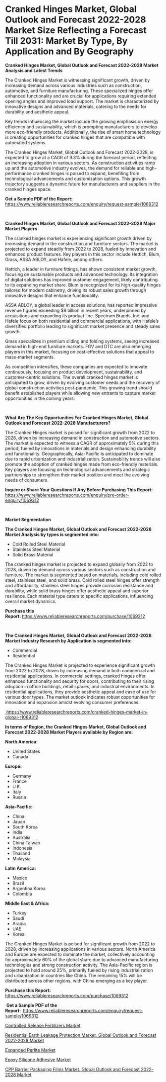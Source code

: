 <p><h1>Cranked Hinges Market, Global Outlook and Forecast 2022-2028 Market Size Reflecting a Forecast Till 2031: Market By Type, By Application and By Geography</h1></p><p><strong>Cranked Hinges Market, Global Outlook and Forecast 2022-2028 Market Analysis and Latest Trends</strong></p>
<p><p>The Cranked Hinges Market is witnessing significant growth, driven by increasing demand across various industries such as construction, automotive, and furniture manufacturing. These specialized hinges offer enhanced functionality and are crucial for applications requiring extended opening angles and improved load support. The market is characterized by innovative designs and advanced materials, catering to the needs for durability and aesthetic appeal.</p><p>Key trends influencing the market include the growing emphasis on energy efficiency and sustainability, which is prompting manufacturers to develop more eco-friendly products. Additionally, the rise of smart home technology is creating opportunities for cranked hinges that are compatible with automated systems. </p><p>The Cranked Hinges Market, Global Outlook and Forecast 2022-2028, is expected to grow at a CAGR of 9.3% during the forecast period, reflecting an increasing adoption in various sectors. As construction activities ramp up and the automotive industry evolves, the demand for reliable and high-performance cranked hinges is poised to expand, benefiting from technological advancements and customization options. This growth trajectory suggests a dynamic future for manufacturers and suppliers in the cranked hinges space.</p></p>
<p><strong>Get a Sample PDF of the Report:&nbsp;</strong> <a href="https://www.reliableresearchreports.com/enquiry/request-sample/1069312?utm_campaign=37&utm_medium=2&utm_source=Github&utm_content=ia&utm_term=25122024&utm_id=cranked-hinges-market-global-outlook-and-forecast-2022-2028">https://www.reliableresearchreports.com/enquiry/request-sample/1069312</a></p>
<p>&nbsp;</p>
<p><strong>Cranked Hinges Market, Global Outlook and Forecast 2022-2028 Major Market Players</strong></p>
<p><p>The cranked hinges market is experiencing significant growth driven by increasing demand in the construction and furniture sectors. The market is projected to expand steadily from 2022 to 2028, fueled by innovation and enhanced product features. Key players in this sector include Hettich, Blum, Grass, ASSA ABLOY, and Hafele, among others.</p><p>Hettich, a leader in furniture fittings, has shown consistent market growth, focusing on sustainable products and advanced technology. Its integration of digital solutions has improved customer engagement, likely contributing to its expanding market share. Blum is recognized for its high-quality hinges tailored for modern cabinetry, driving its robust sales growth through innovative designs that enhance functionality.</p><p>ASSA ABLOY, a global leader in access solutions, has reported impressive revenue figures exceeding $8 billion in recent years, underpinned by acquisitions and expanding its product line. Spectrum Brands, Inc. and Hafele focus on both residential and commercial applications, with Hafele’s diversified portfolio leading to significant market presence and steady sales growth.</p><p>Grass specializes in premium sliding and folding systems, seeing increased demand in high-end furniture markets. FGV and DTC are also emerging players in this market, focusing on cost-effective solutions that appeal to mass-market segments.</p><p>As competition intensifies, these companies are expected to innovate continuously, focusing on product development, sustainability, and customer-centric solutions. The overall cranked hinges market is anticipated to grow, driven by evolving customer needs and the recovery of global construction activities post-pandemic. This growing trend should benefit established players while allowing new entrants to capture market opportunities in the coming years.</p></p>
<p>&nbsp;</p>
<p><strong>What Are The Key Opportunities For Cranked Hinges Market, Global Outlook and Forecast 2022-2028 Manufacturers?</strong></p>
<p><p>The Cranked Hinges market is poised for significant growth from 2022 to 2028, driven by increasing demand in construction and automotive sectors. The market is expected to witness a CAGR of approximately 5% during this period, fueled by innovations in materials and design enhancing durability and functionality. Geographically, Asia-Pacific is anticipated to dominate due to rapid urbanization and industrialization. Sustainability trends will also promote the adoption of cranked hinges made from eco-friendly materials. Key players are focusing on technological advancements and strategic partnerships to strengthen their market position and meet the evolving needs of consumers.</p></p>
<p><strong>Inquire or Share Your Questions If Any Before Purchasing This Report:</strong> <a href="https://www.reliableresearchreports.com/enquiry/pre-order-enquiry/1069312?utm_campaign=37&utm_medium=2&utm_source=Github&utm_content=ia&utm_term=25122024&utm_id=cranked-hinges-market-global-outlook-and-forecast-2022-2028">https://www.reliableresearchreports.com/enquiry/pre-order-enquiry/1069312</a></p>
<p>&nbsp;</p>
<p><strong>Market Segmentation</strong></p>
<p><strong>The Cranked Hinges Market, Global Outlook and Forecast 2022-2028 Market Analysis by types is segmented into:</strong></p>
<p><ul><li>Cold Rolled Steel Material</li><li>Stainless Steel Material</li><li>Solid Brass Material</li></ul></p>
<p><p>The cranked hinges market is projected to expand globally from 2022 to 2028, driven by demand across various sectors such as construction and furniture. The market is segmented based on materials, including cold rolled steel, stainless steel, and solid brass. Cold rolled steel hinges offer strength and affordability, stainless steel hinges provide corrosion resistance and durability, while solid brass hinges offer aesthetic appeal and superior resilience. Each material type caters to specific applications, influencing overall market dynamics.</p></p>
<p><strong>Purchase this Report:&nbsp;</strong><a href="https://www.reliableresearchreports.com/purchase/1069312?utm_campaign=37&utm_medium=2&utm_source=Github&utm_content=ia&utm_term=25122024&utm_id=cranked-hinges-market-global-outlook-and-forecast-2022-2028">https://www.reliableresearchreports.com/purchase/1069312</a></p>
<p>&nbsp;</p>
<p><strong>The Cranked Hinges Market, Global Outlook and Forecast 2022-2028 Market Industry Research by Application is segmented into:</strong></p>
<p><ul><li>Commercial</li><li>Residential</li></ul></p>
<p><p>The Cranked Hinges Market is projected to experience significant growth from 2022 to 2028, driven by increasing demand in both commercial and residential applications. In commercial settings, cranked hinges offer enhanced functionality and security for doors, contributing to their rising adoption in office buildings, retail spaces, and industrial environments. In residential applications, they provide aesthetic appeal and ease of use for various door types. The market outlook indicates robust opportunities for innovation and expansion amidst evolving consumer preferences.</p></p>
<p><a href="https://www.reliableresearchreports.com/cranked-hinges-market-in-global-r1069312?utm_campaign=37&utm_medium=2&utm_source=Github&utm_content=ia&utm_term=25122024&utm_id=cranked-hinges-market-global-outlook-and-forecast-2022-2028">&nbsp;https://www.reliableresearchreports.com/cranked-hinges-market-in-global-r1069312</a></p>
<p><strong>In terms of Region, the Cranked Hinges Market, Global Outlook and Forecast 2022-2028 Market Players available by Region are:</strong></p>
<p>
    <p> <strong> North America: </strong>
        <ul>
            <li>United States</li>
            <li>Canada</li>
        </ul>
        </p> 
    <p> <strong> Europe: </strong>
        <ul>
            <li>Germany</li>
            <li>France</li>
            <li>U.K.</li>
            <li>Italy</li>
            <li>Russia</li>
        </ul>
        </p> 
    <p> <strong> Asia-Pacific: </strong>
        <ul>
            <li>China</li>
            <li>Japan</li>
            <li>South Korea</li>
            <li>India</li>
            <li>Australia</li>
            <li>China Taiwan</li>
            <li>Indonesia</li>
            <li>Thailand</li>
            <li>Malaysia</li>
        </ul>
        </p> 
    <p> <strong> Latin America: </strong>
        <ul>
            <li>Mexico</li>
            <li>Brazil</li>
            <li>Argentina Korea</li>
            <li>Colombia</li>
        </ul>
        </p> 
    <p> <strong> Middle East & Africa: </strong>
        <ul>
            <li>Turkey</li>
            <li>Saudi</li>
            <li>Arabia</li>
            <li>UAE</li>
            <li>Korea</li>
        </ul>
    </p>
    </p>
<p><p>The Cranked Hinges Market is poised for significant growth from 2022 to 2028, driven by increasing applications in various sectors. North America and Europe are expected to dominate the market, collectively accounting for approximately 60% of the global share due to advanced manufacturing technologies and strong construction activity. The Asia-Pacific region is projected to hold around 25%, primarily fueled by rising industrialization and urbanization in countries like China. The remaining 15% will be distributed across other regions, with China emerging as a key player.</p></p>
<p><strong>Purchase this Report: </strong><a href="https://www.reliableresearchreports.com/purchase/1069312?utm_campaign=37&utm_medium=2&utm_source=Github&utm_content=ia&utm_term=25122024&utm_id=cranked-hinges-market-global-outlook-and-forecast-2022-2028">https://www.reliableresearchreports.com/purchase/1069312</a></p>
<p>&nbsp;<strong>Get a Sample PDF of the Report:&nbsp;&nbsp;</strong><a href="https://www.reliableresearchreports.com/enquiry/request-sample/1069312?utm_campaign=37&utm_medium=2&utm_source=Github&utm_content=ia&utm_term=25122024&utm_id=cranked-hinges-market-global-outlook-and-forecast-2022-2028">https://www.reliableresearchreports.com/enquiry/request-sample/1069312</a></p>
<p><strong></strong></p>
<p><p><a href="https://www.linkedin.com/pulse/c-glance-reports-anmec?utm_campaign=37&utm_medium=2&utm_source=Github&utm_content=ia&utm_term=25122024&utm_id=cranked-hinges-market-global-outlook-and-forecast-2022-2028">Controlled Release Fertilizers Market</a></p><p><a href="https://github.com/AngelaWalsh696/Market-Research-Report-List-1/blob/main/residential-earth-leakage-protection-market-global-outlook-and-forecast-2022-2028-market.md?utm_campaign=37&utm_medium=2&utm_source=Github&utm_content=ia&utm_term=25122024&utm_id=cranked-hinges-market-global-outlook-and-forecast-2022-2028">Residential Earth Leakage Protection Market, Global Outlook and Forecast 2022-2028 Market</a></p><p><a href="https://www.linkedin.com/pulse/expanded-perlite-market-trends-prediction-ofthe-cagr73from-mtl7e?utm_campaign=37&utm_medium=2&utm_source=Github&utm_content=ia&utm_term=25122024&utm_id=cranked-hinges-market-global-outlook-and-forecast-2022-2028">Expanded Perlite Market</a></p><p><a href="https://www.linkedin.com/pulse/f-my-mkt-intel-xkfif?utm_campaign=37&utm_medium=2&utm_source=Github&utm_content=ia&utm_term=25122024&utm_id=cranked-hinges-market-global-outlook-and-forecast-2022-2028">Epoxy Silicone Adhesive Market</a></p><p><a href="https://github.com/SanjidaKhan901/Market-Research-Report-List-1/blob/main/cpp-barrier-packaging-films-market-global-outlook-and-forecast-2022-2028-market.md?utm_campaign=37&utm_medium=2&utm_source=Github&utm_content=ia&utm_term=25122024&utm_id=cranked-hinges-market-global-outlook-and-forecast-2022-2028">CPP Barrier Packaging Films Market, Global Outlook and Forecast 2022-2028 Market</a></p></p>
